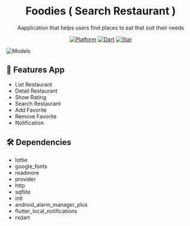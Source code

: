 <h1 align="center">
  Foodies ( Search Restaurant )
</h1>
<p align="center">
 Aapplication that helps users find places to eat that suit their needs
</p>
<p align="center">
  <a href="https://flutter.dev/"><img alt="Platform" src="https://img.shields.io/badge/platform-Flutter-blue.svg"></a>
  <a href="https://dart.dev/"><img alt="Dart" src="https://img.shields.io/badge/dart-3.0.0-blue.svg"></a>
  <a href="https://github.com/Ryanprw/Wisata/"><img alt="Star" src="https://img.shields.io/github/stars/Ryanprw/Foodies_Restaurant"></a>
</p>


![Models](https://github.com/Ryanprw/Foodies_Restaurant/assets/54059328/9b2f1193-086b-4c45-a6f0-da59e7423972)






## :tada: Features App
- List Restaurant
- Detail Restaurant
- Show Rating 
- Search Restaurant
- Add Favorite
- Remove Favorite
- Notification

## :hammer_and_wrench: Dependencies
- lottie
- google_fonts
- readmore
- provider 
- http 
- sqflite
- intl
- android_alarm_manager_plus
- flutter_local_notifications
- rxdart

